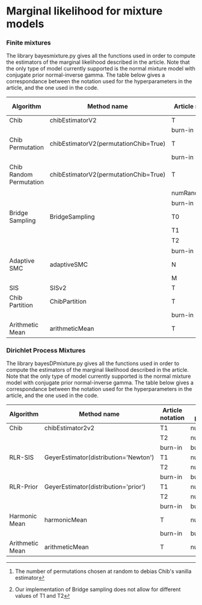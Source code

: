 # Marginal likelihood for mixture models

### Finite mixtures

The library bayesmixture.py gives all the functions used in order to compute the estimators of the marginal likelihood described in the article. Note that the only type of model currently supported is the normal mixture model with conjugate prior normal-inverse gamma. 
The table below gives a correspondance between the notation used for the hyperparameters in the article, and the one used in the code.

| Algorithm   | Method name                 | Article notation | Tuning parameter |
| ----------- | ---------                   | ---------------- | ---------------- |
| Chib        | chibEstimatorV2             | T          |     numIterGibbs|           
|                         |                           |  burn-in                |     burnIn            |
| Chib Permutation| chibEstimatorV2(permutationChib=True)        |   T          |     numIterGibbs |           
|                         |                           |  burn-in                |     burnIn            |
| Chib Random Permutation | chibEstimatorV2(permutationChib=True)|  T                 |   numIterGibbs  |           
|                          |                                    |  numRandPermut[^2]     | numRandPermut    |
|                         |                           |  burn-in                |     burnIn            |
| Bridge Sampling        | BridgeSampling             |  T0                |     M0             |  
|                         |                           |  T1                |     numIterGibbs             | 
|                         |                           |  T2                |     numIterGibbs[^1]            | 
|                         |                           |  burn-in                |     burnIn            |
| Adaptive SMC        | adaptiveSMC             |      N            |      numParticles            |      
|                         |                           |  M               |     numGibbsStep            | 
| SIS        | SISv2             |      T             |    numSim              |           
| Chib Partition       | ChibPartition             |          T        |        numIterGibbs          | 
|                         |                           |  burn-in                |     burnIn            | 
| Arithmetic Mean        | arithmeticMean             |     T             |     numSim             |           


[^1]:Our implementation of Bridge sampling does not allow for different values of T1 and T2
[^2]:The number of permutations chosen at random to debias Chib's vanilla estimator


### Dirichlet Process Mixtures

The library bayesDPmixture.py gives all the functions used in order to compute the estimators of the marginal likelihood described in the article. Note that the only type of model currently supported is the normal mixture model with conjugate prior normal-inverse gamma. 
The table below gives a correspondance between the notation used for the hyperparameters in the article, and the one used in the code.

| Algorithm   | Method name                 | Article notation | Tuning parameter |
| ----------- | ---------                   | ---------------- | ---------------- |
| Chib        | chibEstimator2v2             | T1          |     numIterGibbs|           
|                         |                           |  T2                |     numIterSIS            |
|                         |                           |  burn-in                |     burnIn            |
| RLR-SIS        | GeyerEstimator(distribution='Newton')             |      T1             |    numIter              |
|                         |                           |  T2                |     numSimPrior            |
|                         |                           |  burn-in                |     burnIn            |
| RLR-Prior        | GeyerEstimator(distribution='prior')             |      T1             |    numIter              |
|                         |                           |  T2                |     numSimPrior            |
|                         |                           |  burn-in                |     burnIn            |
| Harmonic Mean       | harmonicMean             |          T        |        numSim          | 
|                         |                           |  burn-in                |     burnIn            | 
| Arithmetic Mean        | arithmeticMean             |     T             |     numSim             |   
